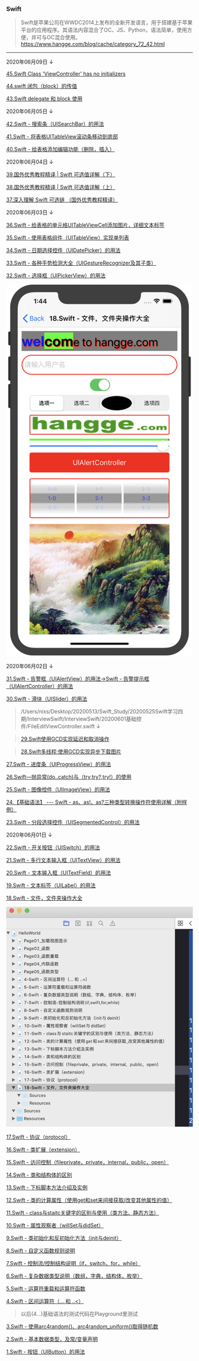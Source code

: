 
### Swift
>Swift是苹果公司在WWDC2014上发布的全新开发语言，用于搭建基于苹果平台的应用程序。其语法内容混合了OC、JS、Python，语法简单，使用方便，并可与OC混合使用。
>https://www.hangge.com/blog/cache/category_72_42.html


---
2020年06月09日 ↓

[]()

[]()

[]()

[]()

[]()

[]()

[]()

[]()

[]()

[]()

[]()

[]()

[45.Swift Class 'ViewController' has no initializers](https://www.jianshu.com/p/40748e634704)

[44.swift 闭包（block）的传值](https://www.jianshu.com/p/acade65d078e)

[43.Swift delegate 和 block 使用](https://www.jianshu.com/p/951da96c8647)

2020年06月05日 ↓

[42.Swift - 搜索条（UISearchBar）的用法](https://www.hangge.com/blog/cache/detail_562.html)

[41.Swift - 将表格UITableView滚动条移动到底部](https://www.hangge.com/blog/cache/detail_561.html)

[40.Swift - 给表格添加编辑功能（删除，插入）](https://www.hangge.com/blog/cache/detail_560.html)

2020年06月04日 ↓

[39.国外优秀教程精译 | Swift 可选值详解（下）](https://www.jianshu.com/p/a1ab8dc14dff)

[38.国外优秀教程精译 | Swift 可选值详解（上）](https://www.jianshu.com/p/dc713e0b0cb3)

[37.深入理解 Swift 可选链 （国外优秀教程精译）](https://www.jianshu.com/p/10b95e01936d)

2020年06月03日 ↓

[36.Swift - 给表格的单元格UITableViewCell添加图片，详细文本标签](https://www.hangge.com/blog/cache/detail_558.html)

[35.Swift - 使用表格组件（UITableView）实现单列表](https://www.hangge.com/blog/cache/detail_552.html)

[34.Swift - 日期选择控件（UIDatePicker）的用法](https://www.hangge.com/blog/cache/detail_547.html)

[33.Swift - 各种手势检测大全（UIGestureRecognizer及其子类）](https://www.hangge.com/blog/cache/detail_546.html)

[32.Swift - 选择框（UIPickerView）的用法](https://www.hangge.com/blog/cache/detail_541.html)

![](./Res/20200507Sketch绘制图标/UI控件基础01.png)

2020年06月02日 ↓

[31.Swift - 告警框（UIAlertView）的用法->Swift - 告警提示框（UIAlertController）的用法](https://www.hangge.com/blog/cache/detail_651.html)

[30.Swift - 滑块（UISlider）的用法](https://www.hangge.com/blog/cache/detail_536.html)

>/Users/nixs/Desktop/20200513/Swift_Study/20200525Swift学习四期/InterviewSwift/InterviewSwift/20200601基础控件/FileEditViewController.swift ↓

>[29.Swift使用GCD实现延迟和取消操作](https://www.jianshu.com/p/6e646fc38a86)

>[28.Swift多线程:使用GCD实现异步下载图片](https://www.jianshu.com/p/de4c990f64e9)

[27.Swift - 进度条（UIProgressView）的用法](https://www.hangge.com/blog/cache/detail_535.html)

[26.Swift—抛异常(do..catch)与（try,try?,try!）的使用](https://www.jianshu.com/p/50b3d40f1150)

[25.Swift - 图像控件（UIImageView）的用法](https://www.hangge.com/blog/cache/detail_534.html)

[24.【基础语法】 --- Swift - as、as!、as?三种类型转换操作符使用详解（附样例）](https://www.hangge.com/blog/cache/detail_1089.html)

[23.Swift - 分段选择控件（UISegmentedControl）的用法](https://www.hangge.com/blog/cache/detail_533.html)

2020年06月01日 ↓

[22.Swift - 开关按钮（UISwitch）的用法](https://www.hangge.com/blog/cache/detail_532.html)

[21.Swift - 多行文本输入框（UITextView）的用法](https://www.hangge.com/blog/cache/detail_531.html)

[20.Swift - 文本输入框（UITextField）的用法](https://www.hangge.com/blog/cache/detail_530.html)

[19.Swift - 文本标签（UILabel）的用法](https://www.hangge.com/blog/cache/detail_528.html)

[18.Swift - 文件，文件夹操作大全](https://www.hangge.com/blog/cache/detail_527.html)

![](./Res/20200507Sketch绘制图标/SwiftBasic.jpg)

[17.Swift - 协议（protocol）](https://www.hangge.com/blog/cache/detail_526.html)

[16.Swift - 类扩展（extension）](https://www.hangge.com/blog/cache/detail_525.html)

[15.Swift - 访问控制（fileprivate，private，internal，public，open）](https://www.hangge.com/blog/cache/detail_524.html)

[14.Swift - 类和结构体的区别]()

[13.Swift - 下标脚本方法介绍及实例](https://www.hangge.com/blog/cache/detail_522.html)

[12.Swift - 类的计算属性（使用get和set来间接获取/改变其他属性的值）](https://www.hangge.com/blog/cache/detail_521.html)

[11.Swift - class与staitc关键字的区别与使用（类方法、静态方法）](https://www.hangge.com/blog/cache/detail_520.html)

[10.Swift - 属性观察者（willSet与didSet）](https://www.hangge.com/blog/cache/detail_519.html)

[9.Swift - 类初始化和反初始化方法（init与deinit）](https://www.hangge.com/blog/cache/detail_518.html)

[8.Swift - 自定义函数规则说明](https://www.hangge.com/blog/cache/detail_517.html)

[7.Swift - 控制流/控制结构说明（if，switch，for，while）](https://www.hangge.com/blog/cache/detail_516.html)

[6.Swift - 复杂数据类型说明（数组，字典，结构体，枚举）](https://www.hangge.com/blog/cache/detail_515.html)

[5.Swift - 运算符重载和运算符函数](https://www.hangge.com/blog/cache/detail_514.html)

[4.Swift - 区间运算符（... 和 ..<）](https://www.hangge.com/blog/cache/detail_513.html)

>以后(4...)基础语法的测试代码在Playground里测试

[3.Swift - 使用arc4random()、arc4random_uniform()取得随机数](https://www.hangge.com/blog/cache/detail_512.html)

[2.Swift - 基本数据类型，及常/变量声明](https://www.hangge.com/blog/cache/detail_511.html)

[1.Swift - 按钮（UIButton）的用法](https://www.hangge.com/blog/cache/detail_529.html)